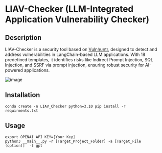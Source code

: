 # LIAV-Checker (LLM-Integrated Application Vulnerability Checker)
## Description
LIAV-Checker is a security tool based on [Vulnhuntr](https://github.com/protectai/vulnhuntr), designed to detect and address vulnerabilities in LangChain-based LLM applications. With 18 predefined templates, it identifies risks like Indirect Prompt Injection, SQL Injection, and SSRF via prompt injection, ensuring robust security for AI-powered applications.

![image](https://github.com/user-attachments/assets/85e342ae-1da5-4c24-86f4-fced43ac2e17)

## Installation
```
conda create -n LIAV_Checker python=3.10 pip install -r requirments.txt
```

## Usage
```
export OPENAI_API_KEY=[Your_Key]
python3 __main__.py -r [Target_Project_Folder] -a [Target_File (option)]  -l gpt
